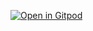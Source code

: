 [![Open in Gitpod](https://gitpod.io/button/open-in-gitpod.svg)](https://gitpod.io/#https://github.com/tele-studio/tele-make/tree/1.0/)
